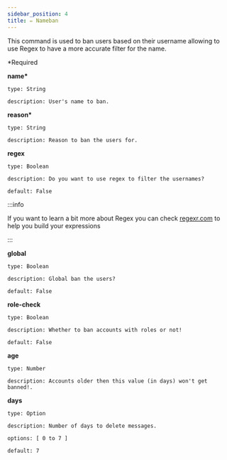 ```yaml
---
sidebar_position: 4
title: ✏️ Nameban
---
```


This command is used to ban users based on their username allowing to use Regex to have a more accurate filter for the name.

\*Required

**name\***

    type: String

    description: User's name to ban.

**reason\***

    type: String

    description: Reason to ban the users for.

**regex**

    type: Boolean

    description: Do you want to use regex to filter the usernames?

    default: False

:::info

If you want to learn a bit more about Regex you can check [regexr.com](https://regexr.com) to help you build your expressions

:::

**global**

    type: Boolean

    description: Global ban the users?

    default: False

**role-check**

    type: Boolean

    description: Whether to ban accounts with roles or not!

    default: False

**age**

    type: Number

    description: Accounts older then this value (in days) won't get banned!.

**days**

    type: Option

    description: Number of days to delete messages.

    options: [ 0 to 7 ]

    default: 7
    